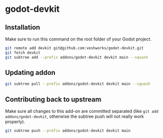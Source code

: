 # godot-devkit

## Installation

Make sure to run this command on the root folder of your Godot project.

```bash
git remote add devkit git@github.com:veshworks/godot-devkit.git
git fetch devkit
git subtree add --prefix addons/godot-devkit devkit main --squash
```

## Updating addon

```bash
git subtree pull --prefix addons/godot-devkit devkit main --squash
```


## Contributing back to upstream

Make sure all changes to this add-on are committed separated (like `git add
addons/godot-devkit`, otherwise the subtree push will not really work
properly).

```bash
git subtree push --prefix addons/godot-devkit devkit main
```
